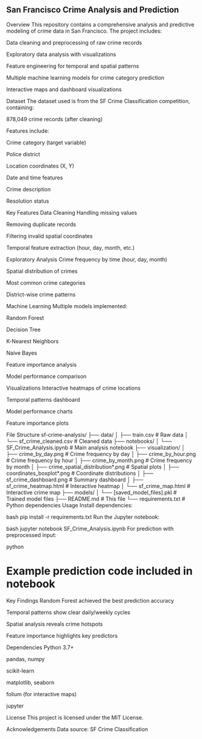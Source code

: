 ## San Francisco Crime Analysis and Prediction
Overview
This repository contains a comprehensive analysis and predictive modeling of crime data in San Francisco. The project includes:

Data cleaning and preprocessing of raw crime records

Exploratory data analysis with visualizations

Feature engineering for temporal and spatial patterns

Multiple machine learning models for crime category prediction

Interactive maps and dashboard visualizations

Dataset
The dataset used is from the SF Crime Classification competition, containing:

878,049 crime records (after cleaning)

Features include:

Crime category (target variable)

Police district

Location coordinates (X, Y)

Date and time features

Crime description

Resolution status

Key Features
Data Cleaning
Handling missing values

Removing duplicate records

Filtering invalid spatial coordinates

Temporal feature extraction (hour, day, month, etc.)

Exploratory Analysis
Crime frequency by time (hour, day, month)

Spatial distribution of crimes

Most common crime categories

District-wise crime patterns

Machine Learning
Multiple models implemented:

Random Forest

Decision Tree

K-Nearest Neighbors

Naive Bayes

Feature importance analysis

Model performance comparison

Visualizations
Interactive heatmaps of crime locations

Temporal patterns dashboard

Model performance charts

Feature importance plots

File Structure
sf-crime-analysis/
├── data/
│   ├── train.csv                # Raw data
│   └── sf_crime_cleaned.csv     # Cleaned data
├── notebooks/
│   └── SF_Crime_Analysis.ipynb  # Main analysis notebook
├── visualization/
│   ├── crime_by_day.png         # Crime frequency by day
│   ├── crime_by_hour.png        # Crime frequency by hour
│   ├── crime_by_month.png       # Crime frequency by month
│   ├── crime_spatial_distribution*.png  # Spatial plots
│   ├── coordinates_boxplot*.png # Coordinate distributions
│   ├── sf_crime_dashboard.png   # Summary dashboard
│   ├── sf_crime_heatmap.html    # Interactive heatmap
│   └── sf_crime_map.html        # Interactive crime map
├── models/
│   └── [saved_model_files].pkl  # Trained model files
├── README.md                    # This file
└── requirements.txt             # Python dependencies
Usage
Install dependencies:

bash
pip install -r requirements.txt
Run the Jupyter notebook:

bash
jupyter notebook SF_Crime_Analysis.ipynb
For prediction with preprocessed input:

python
# Example prediction code included in notebook
Key Findings
Random Forest achieved the best prediction accuracy

Temporal patterns show clear daily/weekly cycles

Spatial analysis reveals crime hotspots

Feature importance highlights key predictors

Dependencies
Python 3.7+

pandas, numpy

scikit-learn

matplotlib, seaborn

folium (for interactive maps)

jupyter

License
This project is licensed under the MIT License.

Acknowledgements
Data source: SF Crime Classification
